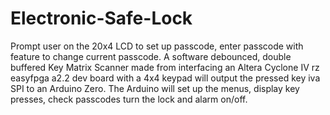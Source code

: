 # Electronic-Safe-Lock
Prompt user on the 20x4 LCD to set up passcode, enter passcode with feature to change current passcode. A software debounced, double buffered Key Matrix Scanner made from interfacing an Altera Cyclone IV rz easyfpga a2.2 dev board with a 4x4 keypad will output the pressed key iva SPI to an Arduino Zero. The Arduino will set up the menus, display key presses, check passcodes turn the lock and alarm on/off.
